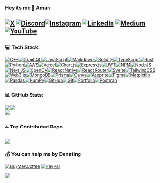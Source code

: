 
### Hey its me 👋 Aman

## [![X](<https://img.shields.io/badge/-rgb(13,17,24).svg?style=flat&logo=X&logoColor=white>)](https://x.com/soamn_) [![Discord](<https://img.shields.io/badge/-rgb(13,17,24).svg?logo=discord&logoColor=%237289DA>)](https://discord.gg/DQVhSDhw)[![Instagram](<https://img.shields.io/badge/--rgb(13,17,24).svg?logo=Instagram&logoColor=gb(255,23,130)>)](https://instagram.com/soaamn) [![LinkedIn](<https://img.shields.io/badge/-rgb(13,17,24).svg?logo=linkedin&logoColor=%230077B5>)](https://linkedin.com/in/soamn) [![Medium](<https://img.shields.io/badge/-rgb(13,17,24)?logo=medium&logoColor=-12100E>)](https://medium.com/@soamn) [![YouTube](<https://img.shields.io/badge/--rgb(13,17,24).svg?logo=YouTube&logoColor=red>)](https://youtube.com/@soamn-dev)



<!-- Tools and tech -->
##

### 💻 Tech Stack:

[![C++](https://img.shields.io/badge/c++-%2300599C.svg?style=flat&logo=c%2B%2B&logoColor=white)](https://devdocs.io/cpp/)[![GraphQL](https://img.shields.io/badge/-GraphQL-E10098?style=flat&logo=graphql&logoColor=white)](https://graphql.org/)[![JavaScript](https://img.shields.io/badge/javascript-%23323330.svg?style=flat&logo=javascript&logoColor=%23F7DF1E)](https://developer.mozilla.org/en-US/docs/Web/JavaScript)[![Markdown](https://img.shields.io/badge/markdown-%23000000.svg?style=flat&logo=markdown&logoColor=white)](https://www.markdownguide.org/)[![Solidity](https://img.shields.io/badge/Solidity-%23363636.svg?style=flat&logo=solidity&logoColor=white)](https://soliditylang.org/)[![TypeScript](https://img.shields.io/badge/typescript-%23007ACC.svg?style=flat&logo=typescript&logoColor=white)](https://www.typescriptlang.org/)[![Rust](https://img.shields.io/badge/rust-%23000000.svg?style=flat&logo=rust&logoColor=white)](https://www.rust-lang.org/)[![Python](https://img.shields.io/badge/python-3670A0?style=flat&logo=python&logoColor=ffdd54)](https://www.python.org/)[![AWS](https://img.shields.io/badge/AWS-%23FF9900.svg?style=flat&logo=amazon-aws&logoColor=white)](https://aws.amazon.com/)[![Vercel](https://img.shields.io/badge/vercel-%23000000.svg?style=flat&logo=vercel&logoColor=white)](https://vercel.com/)[![Chart.js](https://img.shields.io/badge/chart.js-F5788D.svg?style=flat&logo=chart.js&logoColor=white)](https://www.chartjs.org/)[![Express.js](https://img.shields.io/badge/express.js-%23404d59.svg?style=flat&logo=express&logoColor=%2361DAFB)](https://expressjs.com/)[![JWT](https://img.shields.io/badge/JWT-black?style=flat&logo=JSON%20web%20tokens)](https://jwt.io/)[![NPM](https://img.shields.io/badge/NPM-%23CB3837.svg?style=flat&logo=npm&logoColor=white)](https://www.npmjs.com/)[![NodeJS](https://img.shields.io/badge/node.js-6DA55F?style=flat&logo=node.js&logoColor=white)](https://nodejs.org/en)[![Next JS](https://img.shields.io/badge/Next-black?style=flat&logo=next.js&logoColor=white)](https://nextjs.org/learn)[![OpenCV](https://img.shields.io/badge/opencv-%23white.svg?style=flat&logo=opencv&logoColor=white)](https://opencv.org/)[![React Native](https://img.shields.io/badge/react_native-%2320232a.svg?style=flat&logo=react&logoColor=%2361DAFB)](https://reactnative.dev/)[![React Router](https://img.shields.io/badge/React_Router-CA4245?style=flat&logo=react-router&logoColor=white)](https://reactrouter.com/)[![Svelte](https://img.shields.io/badge/svelte-%23f1413d.svg?style=flat&logo=svelte&logoColor=white)](https://svelte.dev/)[![TailwindCSS](https://img.shields.io/badge/tailwindcss-%2338B2AC.svg?style=flat&logo=tailwind-css&logoColor=white)](https://tailwindcss.com/)[![Web3.js](https://img.shields.io/badge/web3.js-F16822?style=flat&logo=web3.js&logoColor=white)](https://web3js.readthedocs.io/)[![MongoDB](https://img.shields.io/badge/MongoDB-%234ea94b.svg?sstyle=flat&logo=postgresql&logoColor=white)](https://www.postgresql.org/)[![Prisma](https://img.shields.io/badge/Prisma-3982CE?style=flat&logo=Prisma&logoColor=white)](https://www.prisma.io/)[![Canva](https://img.shields.io/badge/Canva-%2300C4CC.svg?style=flat&logo=Canva&logoColor=white)](https://www.canva.com/)[![Aseprite](https://img.shields.io/badge/Aseprite-FFFFFF?style=flat&logo=Aseprite&logoColor=#7D929E)](https://www.aseprite.org/)[![Figma](https://img.shields.io/badge/figma-%23F24E1E.svg?style=flat&logo=figma&logoColor=white)](https://www.figma.com/)[![Matplotlib](https://img.shields.io/badge/Matplotlib-%23ffffff.svg?style=flat&logo=Matplotlib&logoColor=black)](https://matplotlib.org/)[![Pandas](https://img.shields.io/badge/pandas-%23150458.svg?style=flat&logo=pandas&logoColor=white)](https://pandas.pydata.org/)[![NumPy](https://img.shields.io/badge/numpy-%23013243.svg?style=flat&logo=numpy&logoColor=white)](https://numpy.org/)[![GitHub](https://img.shields.io/badge/github-%23121011.svg?style=flat&logo=github&logoColor=white)](https://github.com/)[![Git](https://img.shields.io/badge/git-%23F05033.svg?style=flat&logo=git&logoColor=white)](https://git-scm.com/)[![Portfolio](https://img.shields.io/badge/Portfolio-%23000000.svg?style=flat&logo=firefox&logoColor=#FF7139)](https://portfolio-kappa-red-42.vercel.app/)[![Postman](https://img.shields.io/badge/Postman-FF6C37?style=flat&logo=postman&logoColor=white)](https://www.postman.com/)
##




<h3> 📊 GitHub Stats: </h3>

![](https://github-readme-stats.vercel.app/api?username=soamn&theme=apprentice&hide_border=true&include_all_commits=false&count_private=false)![](https://github-readme-streak-stats.herokuapp.com/?user=soamn&theme=apprentice&hide_border=true)<br/>![](https://github-readme-stats.vercel.app/api/top-langs/?username=soamn&theme=apprentice&hide_border=true&include_all_commits=false&count_private=false&layout=compact)


##
### 🔝 Top Contributed Repo
<a class="stats">![](https://github-contributor-stats.vercel.app/api?username=soamn&limit=5&hide_border=true&theme=dark&combine_all_yearly_contributions=true)</a>
---


### 💰 You can help me by Donating

<a class="stats3">[![BuyMeACoffee](https://img.shields.io/badge/Buy%20Me%20a%20Coffee-ffdd00?style=flat&logo=buy-me-a-coffee&logoColor=black)](https://buymeacoffee.com/soamn) [![PayPal](https://img.shields.io/badge/PayPal-00457C?style=flat&logo=paypal&logoColor=white)](https://paypal.me/thismeaman)</a>

![](https://quotes-github-readme.vercel.app/api?type=horizontal&theme=gruvbox)
##
